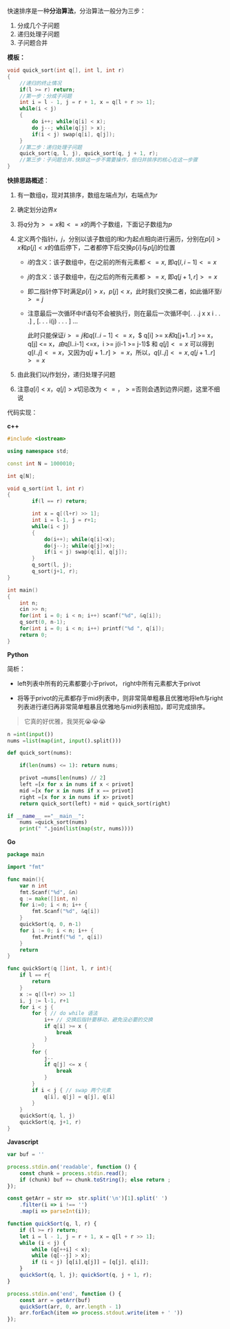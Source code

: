 快速排序是一种**分治算法**，分治算法一般分为三步：

1. 分成几个子问题
2. 递归处理子问题
3. 子问题合并

**模板：**

```c++
void quick_sort(int q[], int l, int r)
{
    //递归的终止情况
    if(l >= r) return;
    //第一步：分成子问题
    int i = l - 1, j = r + 1, x = q[l + r >> 1];
    while(i < j)
    {
        do i++; while(q[i] < x);
        do j--; while(q[j] > x);
        if(i < j) swap(q[i], q[j]);
    }
    //第二步：递归处理子问题
    quick_sort(q, l, j), quick_sort(q, j + 1, r);
    //第三步：子问题合并.快排这一步不需要操作，但归并排序的核心在这一步骤
}
```

**快排思路概述**：

1. 有一数组$q$，现对其排序，数组左端点为$l$，右端点为$r$

2. 确定划分边界$x$

3. 将$q$分为$>=x$和$<=x$的两个子数组，下面记子数组为$p$

4. 定义两个指针$i$，$j$，分别以该子数组的$l$和$r$为起点相向进行遍历，分别在$p[i]>x$和$p[j]<x$的值后停下，二者都停下后交换$p[i]$与$p[j]$的位置
   
   + $i$的含义：该子数组中，在$i$之前的所有元素都$<=x$, 即$q[l, i-1]<=x$
   
   + $j$的含义：该子数组中，在$j$之后的所有元素都$>=x$, 即$q[j+1, r]>=x$
   
   + 即二指针停下时满足$p[i]>x$，$p[j]<x$，此时我们交换二者，如此循环至$i>=j$
   
   + 注意最后一次循环中if语句不会被执行，则在最后一次循环中[. . .j x x i . . .]   ,  [. . . i(j) . . . ] ...
     
       此时只能保证$i >= j$和$q[l..i-1] <= x$，$ q[i] >= x$和$q[j+1..r] >= x$，$q[j] <= x$，由$q[l..i-1] <=x$，$i >= j(i-1 >= j-1)$ 和 $q[j] <= x$ 可以得到 $q[l..j] <= x$，又因为$q[j+1..r] >= x$，所以，$q[l..j] <= x,q[j+1..r] >= x$

5. 由此我们以$j$作划分，递归处理子问题

6. 注意$q[i]<x$，$q[j]>x$切忌改为$<=，>=$否则会遇到边界问题，这里不细说

代码实现：

**c++**

```c++
#include <iostream>

using namespace std;

const int N = 1000010;

int q[N];

void q_sort(int l, int r)
{
        if(l == r) return;

        int x = q[(l+r) >> 1];
        int i = l-1, j = r+1;
        while(i < j)
        {
            do(i++); while(q[i]<x);
            do(j--); while(q[j]>x);
            if(i < j) swap(q[i], q[j]);
        }
        q_sort(l, j);
        q_sort(j+1, r);
}

int main()
{
    int n;
    cin >> n;
    for(int i = 0; i < n; i++) scanf("%d", &q[i]);
    q_sort(0, n-1);
    for(int i = 0; i < n; i++) printf("%d ", q[i]);
    return 0;
}
```

**Python**

简析：

+ left列表中所有的元素都要小于privot， right中所有元素都大于privot

+ 将等于privot的元素都存于mid列表中，则非常简单粗暴且优雅地将left与right列表进行递归再非常简单粗暴且优雅地与mid列表相加，即可完成排序。

>  它真的好优雅，我哭死😭😭😭

```python
n =int(input())
nums =list(map(int, input().split()))

def quick_sort(nums):

    if(len(nums) <= 1): return nums;

    privot =nums[len(nums) // 2]
    left =[x for x in nums if x < privot]
    mid =[x for x in nums if x == privot]
    right =[x for x in nums if x> privot]
    return quick_sort(left) + mid + quick_sort(right)

if __name__ =="__main__":
    nums =quick_sort(nums)
    print(" ".join(list(map(str, nums))))

```

**Go**

```go
package main

import "fmt"

func main(){
    var n int
    fmt.Scanf("%d", &n)
    q := make([]int, n)
    for i:=0; i < n; i++ {
        fmt.Scanf("%d", &q[i])
    }
    quickSort(q, 0, n-1)
    for i := 0; i < n; i++ {
        fmt.Printf("%d ", q[i])
    } 
    return
}

func quickSort(q []int, l, r int){
    if l == r{
        return
    }
    x := q[(l+r) >> 1]
    i, j := l-1, r+1
    for i < j {
        for { // do while 语法
            i++ // 交换后指针要移动，避免没必要的交换
            if q[i] >= x {
                break
            }
        }
        for {
            j--
            if q[j] <= x {
                break
            }
        }
        if i < j { // swap 两个元素
            q[i], q[j] = q[j], q[i]
        }
    }
    quickSort(q, l, j)
    quickSort(q, j+1, r)
}
```

**Javascript**

```javascript
var buf = ''

process.stdin.on('readable', function () {
    const chunk = process.stdin.read();
    if (chunk) buf += chunk.toString(); else return ;
});

const getArr = str =>  str.split('\n')[1].split(' ')
    .filter(i => i !== '')
    .map(i => parseInt(i));

function quickSort(q, l, r) {
    if (l >= r) return;
    let i = l - 1, j = r + 1, x = q[l + r >> 1];
    while (i < j) {
        while (q[++i] < x);
        while (q[--j] > x);
        if (i < j) [q[i],q[j]] = [q[j], q[i]];
    }
    quickSort(q, l, j); quickSort(q, j + 1, r);
}

process.stdin.on('end', function () {
    const arr = getArr(buf)
    quickSort(arr, 0, arr.length - 1)
    arr.forEach(item => process.stdout.write(item + ' '))
});

```
